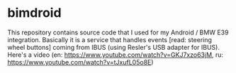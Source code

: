 # bimdroid
This repository contains source code that I used for my Android / BMW E39 integration. Basically it is a service that handles events [read: steering wheel buttons] coming from IBUS (using Resler's USB adapter for IBUS). Here's a video (en: https://www.youtube.com/watch?v=GKJ7xzo63jM, ru: https://www.youtube.com/watch?v=tJxufL05o8E)
